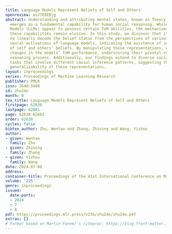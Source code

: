 ```yaml
---
title: Language Models Represent Beliefs of Self and Others
openreview: asJTE8EBjg
abstract: Understanding and attributing mental states, known as Theory of Mind (ToM),
  emerges as a fundamental capability for human social reasoning. While Large Language
  Models (LLMs) appear to possess certain ToM abilities, the mechanisms underlying
  these capabilities remain elusive. In this study, we discover that it is possible
  to linearly decode the belief status from the perspectives of various agents through
  neural activations of language models, indicating the existence of internal representations
  of self and others’ beliefs. By manipulating these representations, we observe dramatic
  changes in the models’ ToM performance, underscoring their pivotal role in the social
  reasoning process. Additionally, our findings extend to diverse social reasoning
  tasks that involve different causal inference patterns, suggesting the potential
  generalizability of these representations.
layout: inproceedings
series: Proceedings of Machine Learning Research
publisher: PMLR
issn: 2640-3498
id: zhu24o
month: 0
tex_title: Language Models Represent Beliefs of Self and Others
firstpage: 62638
lastpage: 62681
page: 62638-62681
order: 62638
cycles: false
bibtex_author: Zhu, Wentao and Zhang, Zhining and Wang, Yizhou
author:
- given: Wentao
  family: Zhu
- given: Zhining
  family: Zhang
- given: Yizhou
  family: Wang
date: 2024-07-08
address:
container-title: Proceedings of the 41st International Conference on Machine Learning
volume: '235'
genre: inproceedings
issued:
  date-parts:
  - 2024
  - 7
  - 8
pdf: https://proceedings.mlr.press/v235/zhu24o/zhu24o.pdf
extras: []
# Format based on Martin Fenner's citeproc: https://blog.front-matter.io/posts/citeproc-yaml-for-bibliographies/
---
```

